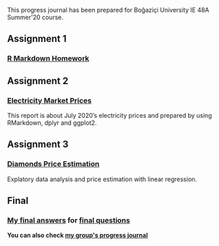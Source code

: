This progress journal has been prepared for Boğaziçi University IE 48A Summer'20 course.

## Assignment 1
### [R Markdown Homework](RMarkdownHomework/rmd-homework.html)

## Assignment 2
### [Electricity Market Prices](HW2/Hw2_Report.html) 
This report is about July 2020’s electricity prices and prepared by using RMarkdown, dplyr and ggplot2.


## Assignment 3
### [Diamonds Price Estimation](HW3/Ass3-rmd.html)
Explatory data analysis and price estimation with linear regression.

## Final
### [My final answers](Final/HaciMehmetInceFinal.pdf) for [final questions](Final/final.pdf)


**You can also check [my group's progress journal](https://pjournal.github.io/boun01g-hisrustu/)**